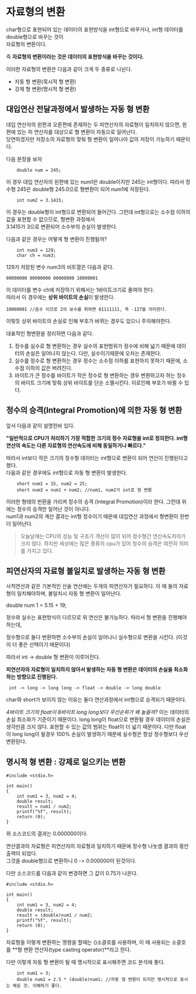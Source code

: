 # 자료형의 변환

char형으로 표현되어 있는 데이터의 표현방식을 int형으로 바꾸거나, int형 데이터를 double형으로 바꾸는 것이  
자료형의 변환이다.

즉 **자료형의 변환이라는 것은 데이터의 표현방식을 바꾸는 것이다.** 

이러한 자료형의 변환은 다음과 같이 크게 두 종류로 나뉜다.
* 자동 형 변환(묵시적 형 변환)
* 강제 형 변환(명시적 형 변환)

## 대입연산 전달과정에서 발생하는 자동 형 변환

대입 연산자의 왼편과 오른편에 존재하는 두 피연산자의 자료형이 일치하지 않으면, 왼편에 있는 피 연산자를 대상으로 형 변환이 자동으로 일어난다.  
당연하겠지만 저장소의 자료형의 맞춰 형 변환이 일어나야 값의 저장이 가능하기 때문이다.

다음 문장을 보자

```
    double num = 245;
```
이 경우 대입 연산자의 왼편에 있는 num1은 double이지만 245는 int형이다. 따라서 정수형 245은 double형 245.0으로
형변환이 되어 num1에 저장된다.

```
    int num2 = 3.1415;
```
이 경우는 double형이 int형으로 변환되어 들어간다. 그런데 int형으로는 소수점 이하의 값을 표현할 수 없으므로, 형변환 과정에서  
3.1415가 3으로 변환되어 소수부의 손실이 발생한다.  

다음과 같은 경우는 어떻게 형 변환이 진행될까?
```
    int num3 = 129;
    char ch = num3;
```

129가 저장된 변수 num3의 비트열은 다음과 같다.
```
00000000 00000000 00000000 10000001
```

이 데이터를 변수 ch에 저장하기 위해서는 1바이트크기로 줄여야 한다.  
따라서 이 경우에는 **상위 바이트의 손실**이 발생한다.

```
10000001 //음수 이므로 2의 보수를 취하면 01111111, 즉 -127을 의미한다.
```

이렇듯 상위 바이트의 손실로 인해 부호가 바뀌는 경우도 있으니 주의해야한다.

대표적인 형변환을 정리하면 다음과 같다.

1. 정수를 실수로 형 변환하는 경우
    실수의 표현범위가 정수에 비해 넓기 때문에 데이터의 손실은 일어나지 않는다. 다만, 실수이기때문에 오차는 존재한다.
2. 실수를 정수로 형 변환하는 경우
    정수는 소수점 이하를 표현하지 못하기 때문에, 소수점 이하의 값은 버려진다.
3. 바이트가 큰 정수를 바이트가 작은 정수로 형 변환하는 경우
    변환하고자 하는 정수의 바이트 크기에 맞춰 상위 바이트를 단순 소멸시킨다. 이로인해 부호가 바뀔 수 있다.

## 정수의 승격(Integral Promotion)에 의한 자동 형 변환

앞서 다음과 같이 설명한바 있다.

**"일반적으로 CPU가 처리하기 가장 적합한 크기의 정수 자료형을 int로 정의한다. int형 연산의 속도는 다른 자료형의 연산속도에 비해 동일하거나 빠르다."**

따라서 int보다 작은 크기의 정수형 데이터는 int형으로 변환이 되어 연산이 진행된다고 했다.  
다음과 같은 경우에도 int형으로 자동 형 변환이 발생한다.  
```
    short num1 = 15, num2 = 25;
    short num3 = num1 + num2; //num1, num2가 int로 형 변환
```
이러한 형태의 번환을 가리켜 정수의 승격 (Integral Promotion)이라 한다. 그런데 위에는 정수의 승격만 일어난 것이 아니다.  
num1과 num2의 계산 결과는 int형 정수이기 때문에 대입연산 과정에서 형변환이 한번 더 일어난다.

>오늘날에는 CPU의 성능 및 구조가 개선이 많이 되어 정수형간 연산속도차이가 크지 않다. 하지만 세상에는 많은 종류의 cpu가 있어 정수의 승격은 여전히 의미를 가지고 있다.

## 피연산자의 자료형 불일치로 발생하는 자동 형 변환

사칙연산과 같은 기본적인 산술 연산에는 두개의 피연산자가 필요하다. 이 때 둘의 자료형이 일치해야하며, 불일치시 자동 형 변환이 일어난다.

double num 1 = 5.15 + 19;

정수와 실수는 표현방식이 다르므로 위 연산은 불가능하다. 따라서 형 변환을 진행해야 하는데,

정수형으로 둘다 변환하면 소수부의 손실이 일어나니 실수형으로 변환을 시킨다. (이것이 더 좋은 선택이기 때문이다)

따라서 int -> double 형 변환이 이루어진다.

**피연산자의 자료형이 일치하지 않아서 발생하는 자동 형 변환은 데이터의 손실을 최소화하는 방향으로 진행된다.**
```
 int -> long -> long long -> float -> double -> long double
```

char와 short가 보이지 않는 이유는 둘다 연산과정에서 int형으로 승격되기 때문이다.

*4바이트 크기의 float이 8바이트 long long보다 우선순위가 왜 높을까?*
이는 데이터의 손실 최소화가 기준이기 때문이다. long long이 float으로 변환될 경우 데이터의 손실은 생각만큼 크지 않다. 
표현할 수 있는 값의 범위는 float이 더 넓기 때문이다. 다만 float이 long long이 될경우 100% 손실이 발생하기 때문에 실수형은 항상 정수형보다 우선 변환된다.

## 명시적 형 변환 : 강제로 일으키는 변환

```
#include <stdio.h>

int main()
{
    int num1 = 3, num2 = 4;
    double result;
    result = num1 / num2;
    printf("%f", result);
    return (0);
}
```
위 소스코드의 결과는 0.000000이다.

연산결과의 자료형은 피연산자의 자료형과 일치하기 때문에 정수형 나눗셈 결과의 몫만 출력이 되었다.  
그것을 double형으로 변환하니 0 -> 0.000000이 된것이다.

다만 소스코드를 다음과 같이 변경하면 그 값이 0.75가 나온다.
```
#include <stdio.h>

int main()
{
    int num1 = 3, num2 = 4;
    double result;
    result = (double)num1 / num2;
    printf("%f", result);
    return (0);
}
```
자료형을 이렇게 변환하는 명령을 할때는 ()소괄호를 사용하며, 이 때 사용되는 소괄호를 **형 변환 연산자(type casting operator)**라고 한다. 

다만 이렇게 자동 형 변환이 될 때 명시적으로 표시해주면 코드 분석에 좋다.
```
    int num1 = 3;
    double num2 = 2.5 * (double)num1; //자동 형 변환이 되지만 명시적으로 표시는 해둔 것. 이해하기 좋다.
```